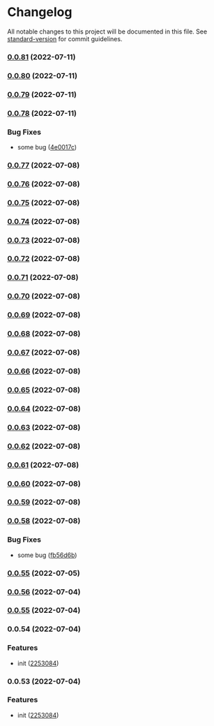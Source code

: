 # Changelog

All notable changes to this project will be documented in this file. See [standard-version](https://github.com/conventional-changelog/standard-version) for commit guidelines.

### [0.0.81](https://github.com/buquan/ui/compare/v0.0.80...v0.0.81) (2022-07-11)

### [0.0.80](https://github.com/buquan/ui/compare/v0.0.79...v0.0.80) (2022-07-11)

### [0.0.79](https://github.com/buquan/ui/compare/v0.0.78...v0.0.79) (2022-07-11)

### [0.0.78](https://github.com/buquan/ui/compare/v0.0.77...v0.0.78) (2022-07-11)


### Bug Fixes

* some bug ([4e0017c](https://github.com/buquan/ui/commit/4e0017c2a73c49771c8234733ae2871f22f81408))

### [0.0.77](https://github.com/buquan/ui/compare/v0.0.76...v0.0.77) (2022-07-08)

### [0.0.76](https://github.com/buquan/ui/compare/v0.0.75...v0.0.76) (2022-07-08)

### [0.0.75](https://github.com/buquan/ui/compare/v0.0.73...v0.0.75) (2022-07-08)

### [0.0.74](https://github.com/buquan/ui/compare/v0.0.73...v0.0.74) (2022-07-08)

### [0.0.73](https://github.com/buquan/ui/compare/v0.0.72...v0.0.73) (2022-07-08)

### [0.0.72](https://github.com/buquan/ui/compare/v0.0.71...v0.0.72) (2022-07-08)

### [0.0.71](https://github.com/buquan/ui/compare/v0.0.70...v0.0.71) (2022-07-08)

### [0.0.70](https://github.com/buquan/ui/compare/v0.0.69...v0.0.70) (2022-07-08)

### [0.0.69](https://github.com/buquan/ui/compare/v0.0.68...v0.0.69) (2022-07-08)

### [0.0.68](https://github.com/buquan/ui/compare/v0.0.67...v0.0.68) (2022-07-08)

### [0.0.67](https://github.com/buquan/ui/compare/v0.0.66...v0.0.67) (2022-07-08)

### [0.0.66](https://github.com/buquan/ui/compare/v0.0.65...v0.0.66) (2022-07-08)

### [0.0.65](https://github.com/buquan/ui/compare/v0.0.64...v0.0.65) (2022-07-08)

### [0.0.64](https://github.com/buquan/ui/compare/v0.0.63...v0.0.64) (2022-07-08)

### [0.0.63](https://github.com/buquan/ui/compare/v0.0.62...v0.0.63) (2022-07-08)

### [0.0.62](https://github.com/buquan/ui/compare/v0.0.61...v0.0.62) (2022-07-08)

### [0.0.61](https://github.com/buquan/ui/compare/v0.0.60...v0.0.61) (2022-07-08)

### [0.0.60](https://github.com/buquan/ui/compare/v0.0.59...v0.0.60) (2022-07-08)

### [0.0.59](https://github.com/buquan/ui/compare/v0.0.58...v0.0.59) (2022-07-08)

### [0.0.58](https://github.com/buquan/ui/compare/v0.0.56...v0.0.58) (2022-07-08)


### Bug Fixes

* some bug ([fb56d6b](https://github.com/buquan/ui/commit/fb56d6b070a3acf2c323d669568c3640240a9e5e))

### [0.0.55](https://github.com/buquan/ui/compare/v0.0.56...v0.0.55) (2022-07-05)

### [0.0.56](https://github.com/buquan/ui/compare/v0.0.55...v0.0.56) (2022-07-04)

### [0.0.55](https://github.com/buquan/ui/compare/v0.0.54...v0.0.55) (2022-07-04)

### 0.0.54 (2022-07-04)


### Features

* init ([2253084](https://github.com/buquan/ui/commit/225308495fde0ffbda220d74f6b814328a07a705))

### 0.0.53 (2022-07-04)


### Features

* init ([2253084](https://github.com/buquan/ui/commit/225308495fde0ffbda220d74f6b814328a07a705))
